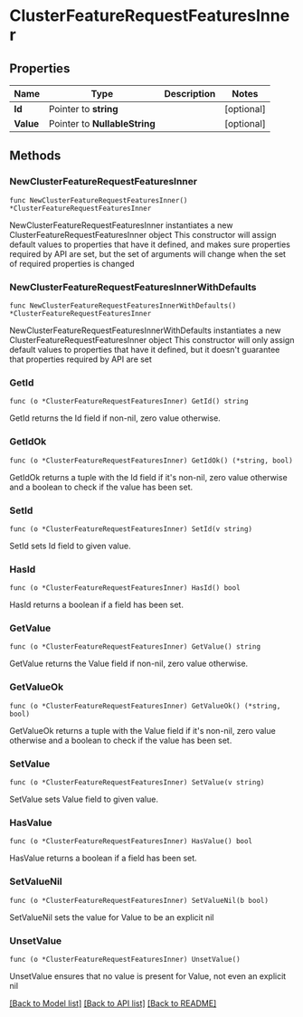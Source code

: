 # ClusterFeatureRequestFeaturesInner

## Properties

Name | Type | Description | Notes
------------ | ------------- | ------------- | -------------
**Id** | Pointer to **string** |  | [optional] 
**Value** | Pointer to **NullableString** |  | [optional] 

## Methods

### NewClusterFeatureRequestFeaturesInner

`func NewClusterFeatureRequestFeaturesInner() *ClusterFeatureRequestFeaturesInner`

NewClusterFeatureRequestFeaturesInner instantiates a new ClusterFeatureRequestFeaturesInner object
This constructor will assign default values to properties that have it defined,
and makes sure properties required by API are set, but the set of arguments
will change when the set of required properties is changed

### NewClusterFeatureRequestFeaturesInnerWithDefaults

`func NewClusterFeatureRequestFeaturesInnerWithDefaults() *ClusterFeatureRequestFeaturesInner`

NewClusterFeatureRequestFeaturesInnerWithDefaults instantiates a new ClusterFeatureRequestFeaturesInner object
This constructor will only assign default values to properties that have it defined,
but it doesn't guarantee that properties required by API are set

### GetId

`func (o *ClusterFeatureRequestFeaturesInner) GetId() string`

GetId returns the Id field if non-nil, zero value otherwise.

### GetIdOk

`func (o *ClusterFeatureRequestFeaturesInner) GetIdOk() (*string, bool)`

GetIdOk returns a tuple with the Id field if it's non-nil, zero value otherwise
and a boolean to check if the value has been set.

### SetId

`func (o *ClusterFeatureRequestFeaturesInner) SetId(v string)`

SetId sets Id field to given value.

### HasId

`func (o *ClusterFeatureRequestFeaturesInner) HasId() bool`

HasId returns a boolean if a field has been set.

### GetValue

`func (o *ClusterFeatureRequestFeaturesInner) GetValue() string`

GetValue returns the Value field if non-nil, zero value otherwise.

### GetValueOk

`func (o *ClusterFeatureRequestFeaturesInner) GetValueOk() (*string, bool)`

GetValueOk returns a tuple with the Value field if it's non-nil, zero value otherwise
and a boolean to check if the value has been set.

### SetValue

`func (o *ClusterFeatureRequestFeaturesInner) SetValue(v string)`

SetValue sets Value field to given value.

### HasValue

`func (o *ClusterFeatureRequestFeaturesInner) HasValue() bool`

HasValue returns a boolean if a field has been set.

### SetValueNil

`func (o *ClusterFeatureRequestFeaturesInner) SetValueNil(b bool)`

 SetValueNil sets the value for Value to be an explicit nil

### UnsetValue
`func (o *ClusterFeatureRequestFeaturesInner) UnsetValue()`

UnsetValue ensures that no value is present for Value, not even an explicit nil

[[Back to Model list]](../README.md#documentation-for-models) [[Back to API list]](../README.md#documentation-for-api-endpoints) [[Back to README]](../README.md)


